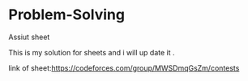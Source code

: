 # Problem-Solving
Assiut sheet

This is my solution for sheets and i will up date it .

link of sheet:https://codeforces.com/group/MWSDmqGsZm/contests
